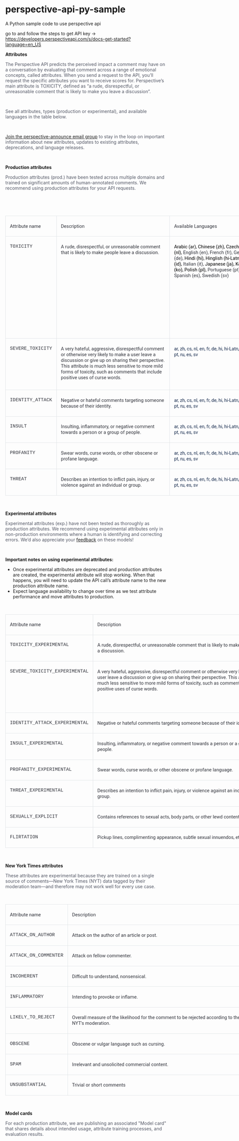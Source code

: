 # perspective-api-py-sample
A Python sample code to use perspective api

go to and follow the steps to get API key -> https://developers.perspectiveapi.com/s/docs-get-started?language=en_US

<div tabindex="1" class="slds-p-right_small grid-content slds-p-vertical_xx-large" data-aura-rendered-by="110:2;a">

<div data-region-name="content" data-item-id="077b7692-1ecf-4a29-9175-d26c25a9688a" data-aura-rendered-by="100:2;a">

<div data-priority="0" data-item-id="0bd048f5-045a-4856-82bd-8c67ecc2896b" class="ui-widget" data-aura-rendered-by="91:2;a">

<div data-aura-rendered-by="82:2;a" class="forceCommunityRichText forceCommunityRichTextInline" data-aura-class="forceCommunityRichText forceCommunityRichTextInline">

<div dir="ltr" data-aura-rendered-by="86:2;a" class="uiOutputRichText" data-aura-class="uiOutputRichText">

**Attributes**

<span style="color: rgb(83, 87, 101);">The Perspective API predicts the perceived impact a comment may have on a conversation by evaluating that comment across a range of emotional concepts, called attributes. When you send a request to the API, you’ll request the specific attributes you want to receive scores for. Perspective’s main attribute is TOXICITY, defined as “a rude, disrespectful, or unreasonable comment that is likely to make you leave a discussion”. </span>

<span style="color: rgb(83, 87, 101);"> </span>

<span style="color: rgb(83, 87, 101);">See all attributes, types (production or experimental), and available languages in the table below.</span>

<span style="color: rgb(83, 87, 101);"> </span>

[Join the perspective-announce email group](https://groups.google.com/forum/#!forum/perspective-announce)<span style="color: rgb(83, 87, 101);"> to stay in the loop on important information about new attributes, updates to existing attributes, deprecations, and language releases.</span>

<span style="color: rgb(83, 87, 101);"> </span>

**Production attributes**

<span style="color: rgb(83, 87, 101);">Production attributes (prod.) have been tested across multiple domains and trained on significant amounts of human-annotated comments. We recommend using production attributes for your API requests.</span>

<span style="color: rgb(83, 87, 101);"> </span>

<span style="color: rgb(83, 87, 101);"> </span>

<table width="846" style="width: 634.5pt; background-image: initial; background-position: initial; background-size: initial; background-repeat: initial; background-attachment: initial; background-origin: initial; background-clip: initial;" border="0" class="ql-table-blob" data-aura-rendered-by="87:2;a">

<tbody>

<tr style="height: 42pt;">

<td style="border: 1pt solid rgb(223, 226, 229); padding: 5pt 10pt; height: 42pt;" valign="bottom">

<span style="font-size: 11pt; font-family: Roboto; color: rgb(50, 52, 60);">Attribute name</span>

</td>

<td style="border-top: 1pt solid rgb(223, 226, 229); border-right: 1pt solid rgb(223, 226, 229); border-bottom: 1pt solid rgb(223, 226, 229); border-image: initial; border-left: none; padding: 5pt 10pt; height: 42pt;" valign="bottom">

<span style="font-size: 11pt; font-family: Roboto; color: rgb(50, 52, 60);">Description</span>

</td>

<td style="border-top: 1pt solid rgb(223, 226, 229); border-right: 1pt solid rgb(223, 226, 229); border-bottom: 1pt solid rgb(223, 226, 229); border-image: initial; border-left: none; padding: 5pt 10pt; height: 42pt;" valign="bottom">

<span style="font-size: 11pt; font-family: Roboto; color: rgb(50, 52, 60);">Available Languages</span>

</td>

</tr>

<tr style="height: 239.25pt;">

<td style="border-right: 1pt solid rgb(223, 226, 229); border-bottom: 1pt solid rgb(223, 226, 229); border-left: 1pt solid rgb(223, 226, 229); border-image: initial; border-top: none; padding: 5pt 10pt; height: 239.25pt;" valign="top">

<span style="font-size: 11pt; font-family: &quot;Courier New&quot;; color: rgb(50, 52, 60);">TOXICITY</span>

</td>

<td style="border-top: none; border-left: none; border-bottom: 1pt solid rgb(223, 226, 229); border-right: 1pt solid rgb(223, 226, 229); padding: 5pt 10pt; height: 239.25pt;" valign="top">

<span style="font-size: 11pt; font-family: Roboto; color: rgb(50, 52, 60);">A rude, disrespectful, or unreasonable comment that is likely to make people leave a discussion.</span>

</td>

<td style="border-top: none; border-left: none; border-bottom: 1pt solid rgb(223, 226, 229); border-right: 1pt solid rgb(223, 226, 229); padding: 5pt 10pt; height: 239.25pt;" valign="top">

<span style="font-size: 11pt; font-family: Roboto; color: black;">Arabic (ar), Chinese (zh), Czech (cs), Dutch (nl), </span><span style="font-size: 11pt; font-family: Roboto; color: rgb(50, 52, 60);">English (en), French (fr), German (de), </span><span style="font-size: 11pt; font-family: Roboto; color: black;">Hindi (hi), Hinglish (hi-Latn), Indonesian (id), </span><span style="font-size: 11pt; font-family: Roboto; color: rgb(50, 52, 60);">Italian (it), </span><span style="font-size: 11pt; font-family: Roboto; color: black;">Japanese (ja), Korean (ko),</span><span style="font-size: 11pt; font-family: Roboto; color: rgb(50, 52, 60);"> </span><span style="font-size: 11pt; font-family: Roboto; color: black;">Polish (pl), </span><span style="font-size: 11pt; font-family: Roboto; color: rgb(50, 52, 60);">Portuguese (pt), Russian (ru), Spanish (es), Swedish (sv)</span><span style="font-family: Roboto;"></span>

</td>

</tr>

<tr style="height: 120.75pt;">

<td style="border-right: 1pt solid rgb(223, 226, 229); border-bottom: 1pt solid rgb(223, 226, 229); border-left: 1pt solid rgb(223, 226, 229); border-image: initial; border-top: none; padding: 5pt 10pt; height: 120.75pt;" valign="top">

<span style="font-size: 11pt; font-family: &quot;Courier New&quot;; color: rgb(50, 52, 60);">SEVERE_TOXICITY</span>

</td>

<td style="border-top: none; border-left: none; border-bottom: 1pt solid rgb(223, 226, 229); border-right: 1pt solid rgb(223, 226, 229); padding: 5pt 10pt; height: 120.75pt;" valign="top">

<span style="font-size: 11pt; font-family: Roboto; color: rgb(50, 52, 60);">A very hateful, aggressive, disrespectful comment or otherwise very likely to make a user leave a discussion or give up on sharing their perspective. This attribute is much less sensitive to more mild forms of toxicity, such as comments that include positive uses of curse words.</span>

</td>

<td style="border-top: none; border-left: none; border-bottom: 1pt solid rgb(223, 226, 229); border-right: 1pt solid rgb(223, 226, 229); padding: 5pt 10pt; height: 120.75pt;" valign="top">

<span style="font-size: 11pt; font-family: Roboto; color: rgb(23, 43, 77); letter-spacing: -0.05pt; background-image: initial; background-position: initial; background-size: initial; background-repeat: initial; background-attachment: initial; background-origin: initial; background-clip: initial;">ar, zh, cs, nl, en, fr, de, hi, hi-Latn, id, it, ja, ko, pl, pt, ru, es, sv</span><span style="font-size: 11pt; font-family: Roboto;"></span>

</td>

</tr>

<tr style="height: 48.75pt;">

<td style="border-right: 1pt solid rgb(223, 226, 229); border-bottom: 1pt solid rgb(223, 226, 229); border-left: 1pt solid rgb(223, 226, 229); border-image: initial; border-top: none; padding: 5pt 10pt; height: 48.75pt;" valign="top">

<span style="font-size: 11pt; font-family: &quot;Courier New&quot;; color: rgb(50, 52, 60);">IDENTITY_ATTACK</span>

</td>

<td style="border-top: none; border-left: none; border-bottom: 1pt solid rgb(223, 226, 229); border-right: 1pt solid rgb(223, 226, 229); padding: 5pt 10pt; height: 48.75pt;" valign="top">

<span style="font-size: 11pt; font-family: Roboto; color: rgb(50, 52, 60);">Negative or hateful comments targeting someone because of their identity.</span>

</td>

<td style="border-top: none; border-left: none; border-bottom: 1pt solid rgb(223, 226, 229); border-right: 1pt solid rgb(223, 226, 229); padding: 5pt 10pt; height: 48.75pt;" valign="top">

<span style="font-size: 11pt; font-family: Roboto; color: rgb(23, 43, 77); letter-spacing: -0.05pt; background-image: initial; background-position: initial; background-size: initial; background-repeat: initial; background-attachment: initial; background-origin: initial; background-clip: initial;">ar, zh, cs, nl, en, fr, de, hi, hi-Latn, id, it, ja, ko, pl, pt, ru, es, sv</span>

</td>

</tr>

<tr style="height: 48.75pt;">

<td style="border-right: 1pt solid rgb(223, 226, 229); border-bottom: 1pt solid rgb(223, 226, 229); border-left: 1pt solid rgb(223, 226, 229); border-image: initial; border-top: none; padding: 5pt 10pt; height: 48.75pt;" valign="top">

<span style="font-size: 11pt; font-family: &quot;Courier New&quot;; color: rgb(50, 52, 60);">INSULT</span>

</td>

<td style="border-top: none; border-left: none; border-bottom: 1pt solid rgb(223, 226, 229); border-right: 1pt solid rgb(223, 226, 229); padding: 5pt 10pt; height: 48.75pt;" valign="top">

<span style="font-size: 11pt; font-family: Roboto; color: rgb(50, 52, 60);">Insulting, inflammatory, or negative comment towards a person or a group of people.</span>

</td>

<td style="border-top: none; border-left: none; border-bottom: 1pt solid rgb(223, 226, 229); border-right: 1pt solid rgb(223, 226, 229); padding: 5pt 10pt; height: 48.75pt;" valign="top">

<span style="font-size: 11pt; font-family: Roboto; color: rgb(23, 43, 77); letter-spacing: -0.05pt; background-image: initial; background-position: initial; background-size: initial; background-repeat: initial; background-attachment: initial; background-origin: initial; background-clip: initial;">ar, zh, cs, nl, en, fr, de, hi, hi-Latn, id, it, ja, ko, pl, pt, ru, es, sv</span>

</td>

</tr>

<tr style="height: 48.75pt;">

<td style="border-right: 1pt solid rgb(223, 226, 229); border-bottom: 1pt solid rgb(223, 226, 229); border-left: 1pt solid rgb(223, 226, 229); border-image: initial; border-top: none; padding: 5pt 10pt; height: 48.75pt;" valign="top">

<span style="font-size: 11pt; font-family: &quot;Courier New&quot;; color: rgb(50, 52, 60);">PROFANITY</span>

</td>

<td style="border-top: none; border-left: none; border-bottom: 1pt solid rgb(223, 226, 229); border-right: 1pt solid rgb(223, 226, 229); padding: 5pt 10pt; height: 48.75pt;" valign="top">

<span style="font-size: 11pt; font-family: Roboto; color: rgb(50, 52, 60);">Swear words, curse words, or other obscene or profane language.</span>

</td>

<td style="border-top: none; border-left: none; border-bottom: 1pt solid rgb(223, 226, 229); border-right: 1pt solid rgb(223, 226, 229); padding: 5pt 10pt; height: 48.75pt;" valign="top">

<span style="font-size: 11pt; font-family: Roboto; color: rgb(23, 43, 77); letter-spacing: -0.05pt; background-image: initial; background-position: initial; background-size: initial; background-repeat: initial; background-attachment: initial; background-origin: initial; background-clip: initial;">ar, zh, cs, nl, en, fr, de, hi, hi-Latn, id, it, ja, ko, pl, pt, ru, es, sv</span>

</td>

</tr>

<tr style="height: 48.75pt;">

<td style="border-right: 1pt solid rgb(223, 226, 229); border-bottom: 1pt solid rgb(223, 226, 229); border-left: 1pt solid rgb(223, 226, 229); border-image: initial; border-top: none; padding: 5pt 10pt; height: 48.75pt;" valign="top">

<span style="font-size: 11pt; font-family: &quot;Courier New&quot;; color: rgb(50, 52, 60);">THREAT</span>

</td>

<td style="border-top: none; border-left: none; border-bottom: 1pt solid rgb(223, 226, 229); border-right: 1pt solid rgb(223, 226, 229); padding: 5pt 10pt; height: 48.75pt;" valign="top">

<span style="font-size: 11pt; font-family: Roboto; color: rgb(50, 52, 60);">Describes an intention to inflict pain, injury, or violence against an individual or group.</span>

</td>

<td style="border-top: none; border-left: none; border-bottom: 1pt solid rgb(223, 226, 229); border-right: 1pt solid rgb(223, 226, 229); padding: 5pt 10pt; height: 48.75pt;" valign="top">

<span style="font-size: 11pt; font-family: Roboto; color: rgb(23, 43, 77); letter-spacing: -0.05pt; background-image: initial; background-position: initial; background-size: initial; background-repeat: initial; background-attachment: initial; background-origin: initial; background-clip: initial;">ar, zh, cs, nl, en, fr, de, hi, hi-Latn, id, it, ja, ko, pl, pt, ru, es, sv</span>

</td>

</tr>

</tbody>

</table>

<span style="color: rgb(83, 87, 101);">  </span>

**Experimental attributes**

<span style="color: rgb(83, 87, 101);">Experimental attributes (exp.) have not been tested as thoroughly as production attributes. We recommend using experimental attributes only in non-production environments where a human is identifying and correcting errors. We’d also appreciate your</span> [feedback](https://google-jigsaw--livepreview.na158.force.com/perspective/s/docs-contribute-feedback) <span style="color: rgb(83, 87, 101);">on these models!</span>

<span style="color: rgb(83, 87, 101);"> </span>

**Important notes on using experimental attributes:**

*   Once experimental attributes are deprecated and production attributes are created, the experimental attribute will stop working. When that happens, you will need to update the API call’s attribute name to the new production attribute name.
*   Expect language availability to change over time as we test attribute performance and move attributes to production.

<span style="color: rgb(83, 87, 101);"> </span>

<table width="846" style="width: 634.5pt; background-image: initial; background-position: initial; background-size: initial; background-repeat: initial; background-attachment: initial; background-origin: initial; background-clip: initial;" border="0" class="ql-table-blob" data-aura-rendered-by="87:2;a">

<tbody>

<tr style="height: 4.5pt;">

<td style="border: 1pt solid rgb(223, 226, 229); padding: 5pt 10pt; height: 4.5pt;" valign="bottom">

<span style="font-size: 11pt; font-family: Roboto; color: rgb(50, 52, 60);">Attribute name</span>

</td>

<td style="border-top: 1pt solid rgb(223, 226, 229); border-right: 1pt solid rgb(223, 226, 229); border-bottom: 1pt solid rgb(223, 226, 229); border-image: initial; border-left: none; padding: 5pt 10pt; height: 4.5pt;" valign="bottom">

<span style="font-size: 11pt; font-family: Roboto; color: rgb(50, 52, 60);">Description</span>

</td>

</tr>

<tr style="height: 46.55pt;">

<td style="border-right: 1pt solid rgb(223, 226, 229); border-bottom: 1pt solid rgb(223, 226, 229); border-left: 1pt solid rgb(223, 226, 229); border-image: initial; border-top: none; padding: 5pt 10pt; height: 46.55pt;" valign="top">

<span style="font-size: 11pt; font-family: &quot;Courier New&quot;; color: rgb(50, 52, 60);">TOXICITY_EXPERIMENTAL</span>

</td>

<td style="border-top: none; border-left: none; border-bottom: 1pt solid rgb(223, 226, 229); border-right: 1pt solid rgb(223, 226, 229); padding: 5pt 10pt; height: 46.55pt;" valign="top">

<span style="font-size: 11pt; font-family: Roboto; color: rgb(50, 52, 60);">A rude, disrespectful, or unreasonable comment that is likely to make people leave a discussion.</span>

</td>

</tr>

<tr style="height: 120.75pt;">

<td style="border-right: 1pt solid rgb(223, 226, 229); border-bottom: 1pt solid rgb(223, 226, 229); border-left: 1pt solid rgb(223, 226, 229); border-image: initial; border-top: none; padding: 5pt 10pt; height: 120.75pt;" valign="top">

<span style="font-size: 11pt; font-family: &quot;Courier New&quot;; color: rgb(50, 52, 60);">SEVERE_TOXICITY_EXPERIMENTAL</span>

</td>

<td style="border-top: none; border-left: none; border-bottom: 1pt solid rgb(223, 226, 229); border-right: 1pt solid rgb(223, 226, 229); padding: 5pt 10pt; height: 120.75pt;" valign="top">

<span style="font-size: 11pt; font-family: Roboto; color: rgb(50, 52, 60);">A very hateful, aggressive, disrespectful comment or otherwise very likely to make a user leave a discussion or give up on sharing their perspective. This attribute is much less sensitive to more mild forms of toxicity, such as comments that include positive uses of curse words.</span>

</td>

</tr>

<tr style="height: 42pt;">

<td style="border-right: 1pt solid rgb(223, 226, 229); border-bottom: 1pt solid rgb(223, 226, 229); border-left: 1pt solid rgb(223, 226, 229); border-image: initial; border-top: none; padding: 5pt 10pt; height: 42pt;" valign="top">

<span style="font-size: 11pt; font-family: &quot;Courier New&quot;; color: rgb(50, 52, 60);">IDENTITY_ATTACK_EXPERIMENTAL</span>

</td>

<td style="border-top: none; border-left: none; border-bottom: 1pt solid rgb(223, 226, 229); border-right: 1pt solid rgb(223, 226, 229); padding: 5pt 10pt; height: 42pt;" valign="top">

<span style="font-size: 11pt; font-family: Roboto; color: rgb(50, 52, 60);">Negative or hateful comments targeting someone because of their identity.</span>

</td>

</tr>

<tr style="height: 42pt;">

<td style="border-right: 1pt solid rgb(223, 226, 229); border-bottom: 1pt solid rgb(223, 226, 229); border-left: 1pt solid rgb(223, 226, 229); border-image: initial; border-top: none; padding: 5pt 10pt; height: 42pt;" valign="top">

<span style="font-size: 11pt; font-family: &quot;Courier New&quot;; color: rgb(50, 52, 60);">INSULT_EXPERIMENTAL</span>

</td>

<td style="border-top: none; border-left: none; border-bottom: 1pt solid rgb(223, 226, 229); border-right: 1pt solid rgb(223, 226, 229); padding: 5pt 10pt; height: 42pt;" valign="top">

<span style="font-size: 11pt; font-family: Roboto; color: rgb(50, 52, 60);">Insulting, inflammatory, or negative comment towards a person or a group of people.</span>

</td>

</tr>

<tr style="height: 42pt;">

<td style="border-right: 1pt solid rgb(223, 226, 229); border-bottom: 1pt solid rgb(223, 226, 229); border-left: 1pt solid rgb(223, 226, 229); border-image: initial; border-top: none; padding: 5pt 10pt; height: 42pt;" valign="top">

<span style="font-size: 11pt; font-family: &quot;Courier New&quot;; color: rgb(50, 52, 60);">PROFANITY_EXPERIMENTAL</span>

</td>

<td style="border-top: none; border-left: none; border-bottom: 1pt solid rgb(223, 226, 229); border-right: 1pt solid rgb(223, 226, 229); padding: 5pt 10pt; height: 42pt;" valign="top">

<span style="font-size: 11pt; font-family: Roboto; color: rgb(50, 52, 60);">Swear words, curse words, or other obscene or profane language.</span>

</td>

</tr>

<tr style="height: 42pt;">

<td style="border-right: 1pt solid rgb(223, 226, 229); border-bottom: 1pt solid rgb(223, 226, 229); border-left: 1pt solid rgb(223, 226, 229); border-image: initial; border-top: none; padding: 5pt 10pt; height: 42pt;" valign="top">

<span style="font-size: 11pt; font-family: &quot;Courier New&quot;; color: rgb(50, 52, 60);">THREAT_EXPERIMENTAL</span>

</td>

<td style="border-top: none; border-left: none; border-bottom: 1pt solid rgb(223, 226, 229); border-right: 1pt solid rgb(223, 226, 229); padding: 5pt 10pt; height: 42pt;" valign="top">

<span style="font-size: 11pt; font-family: Roboto; color: rgb(50, 52, 60);">Describes an intention to inflict pain, injury, or violence against an individual or group.</span>

</td>

</tr>

<tr style="height: 42pt;">

<td style="border-right: 1pt solid rgb(223, 226, 229); border-bottom: 1pt solid rgb(223, 226, 229); border-left: 1pt solid rgb(223, 226, 229); border-image: initial; border-top: none; padding: 5pt 10pt; height: 42pt;" valign="top">

<span style="font-size: 11pt; font-family: &quot;Courier New&quot;; color: rgb(50, 52, 60);">SEXUALLY_EXPLICIT</span>

</td>

<td style="border-top: none; border-left: none; border-bottom: 1pt solid rgb(223, 226, 229); border-right: 1pt solid rgb(223, 226, 229); padding: 5pt 10pt; height: 42pt;" valign="top">

<span style="font-size: 11pt; font-family: Roboto; color: rgb(50, 52, 60);">Contains references to sexual acts, body parts, or other lewd content.</span>

</td>

</tr>

<tr style="height: 42pt;">

<td style="border-right: 1pt solid rgb(223, 226, 229); border-bottom: 1pt solid rgb(223, 226, 229); border-left: 1pt solid rgb(223, 226, 229); border-image: initial; border-top: none; padding: 5pt 10pt; height: 42pt;" valign="top">

<span style="font-size: 11pt; font-family: &quot;Courier New&quot;; color: rgb(50, 52, 60);">FLIRTATION</span>

</td>

<td style="border-top: none; border-left: none; border-bottom: 1pt solid rgb(223, 226, 229); border-right: 1pt solid rgb(223, 226, 229); padding: 5pt 10pt; height: 42pt;" valign="top">

<span style="font-size: 11pt; font-family: Roboto; color: rgb(50, 52, 60);">Pickup lines, complimenting appearance, subtle sexual innuendos, etc.</span>

</td>

</tr>

</tbody>

</table>

<span style="color: rgb(83, 87, 101);"> </span>

**New York Times attributes**

<span style="color: rgb(83, 87, 101);">These attributes are experimental because they are trained on a single source of comments—New York Times (NYT) data tagged by their moderation team—and therefore may not work well for every use case.</span>

<span style="color: rgb(83, 87, 101);"> </span>

<table width="846" style="width: 634.5pt; background-image: initial; background-position: initial; background-size: initial; background-repeat: initial; background-attachment: initial; background-origin: initial; background-clip: initial;" border="0" class="ql-table-blob" data-aura-rendered-by="87:2;a">

<tbody>

<tr style="height: 24pt;">

<td style="border: 1pt solid rgb(223, 226, 229); padding: 5pt 10pt; height: 24pt;" valign="top">

<span style="font-size: 11pt; font-family: Roboto; color: rgb(50, 52, 60);">Attribute name</span>

</td>

<td style="border-top: 1pt solid rgb(223, 226, 229); border-right: 1pt solid rgb(223, 226, 229); border-bottom: 1pt solid rgb(223, 226, 229); border-image: initial; border-left: none; padding: 5pt 10pt; height: 24pt;" valign="top">

<span style="font-size: 11pt; font-family: Roboto; color: rgb(50, 52, 60);">Description</span>

</td>

<td style="border-top: 1pt solid rgb(223, 226, 229); border-right: 1pt solid rgb(223, 226, 229); border-bottom: 1pt solid rgb(223, 226, 229); border-image: initial; border-left: none; padding: 5pt 10pt; height: 24pt;" valign="top">

<span style="font-size: 11pt; font-family: Roboto; color: rgb(50, 52, 60);">Language</span>

</td>

</tr>

<tr style="height: 24pt;">

<td style="border-right: 1pt solid rgb(223, 226, 229); border-bottom: 1pt solid rgb(223, 226, 229); border-left: 1pt solid rgb(223, 226, 229); border-image: initial; border-top: none; padding: 5pt 10pt; height: 24pt;" valign="top">

<span style="font-size: 11pt; font-family: &quot;Courier New&quot;; color: rgb(50, 52, 60);">ATTACK_ON_AUTHOR</span>

</td>

<td style="border-top: none; border-left: none; border-bottom: 1pt solid rgb(223, 226, 229); border-right: 1pt solid rgb(223, 226, 229); padding: 5pt 10pt; height: 24pt;" valign="top">

<span style="font-size: 11pt; font-family: Roboto; color: rgb(50, 52, 60);">Attack on the author of an article or post. </span>

</td>

<td style="border-top: none; border-left: none; border-bottom: 1pt solid rgb(223, 226, 229); border-right: 1pt solid rgb(223, 226, 229); padding: 5pt 10pt; height: 24pt;" valign="top">

<span style="font-size: 11pt; font-family: Roboto; color: rgb(50, 52, 60);">en</span>

</td>

</tr>

<tr style="height: 24pt;">

<td style="border-right: 1pt solid rgb(223, 226, 229); border-bottom: 1pt solid rgb(223, 226, 229); border-left: 1pt solid rgb(223, 226, 229); border-image: initial; border-top: none; padding: 5pt 10pt; height: 24pt;" valign="top">

<span style="font-size: 11pt; font-family: &quot;Courier New&quot;; color: rgb(50, 52, 60);">ATTACK_ON_COMMENTER</span>

</td>

<td style="border-top: none; border-left: none; border-bottom: 1pt solid rgb(223, 226, 229); border-right: 1pt solid rgb(223, 226, 229); padding: 5pt 10pt; height: 24pt;" valign="top">

<span style="font-size: 11pt; font-family: Roboto; color: rgb(50, 52, 60);">Attack on fellow commenter.</span>

</td>

<td style="border-top: none; border-left: none; border-bottom: 1pt solid rgb(223, 226, 229); border-right: 1pt solid rgb(223, 226, 229); padding: 5pt 10pt; height: 24pt;" valign="top">

<span style="font-size: 11pt; font-family: Roboto; color: rgb(50, 52, 60);">en</span>

</td>

</tr>

<tr style="height: 24pt;">

<td style="border-right: 1pt solid rgb(223, 226, 229); border-bottom: 1pt solid rgb(223, 226, 229); border-left: 1pt solid rgb(223, 226, 229); border-image: initial; border-top: none; padding: 5pt 10pt; height: 24pt;" valign="top">

<span style="font-size: 11pt; font-family: &quot;Courier New&quot;; color: rgb(50, 52, 60);">INCOHERENT</span>

</td>

<td style="border-top: none; border-left: none; border-bottom: 1pt solid rgb(223, 226, 229); border-right: 1pt solid rgb(223, 226, 229); padding: 5pt 10pt; height: 24pt;" valign="top">

<span style="font-size: 11pt; font-family: Roboto; color: rgb(50, 52, 60);">Difficult to understand, nonsensical.</span>

</td>

<td style="border-top: none; border-left: none; border-bottom: 1pt solid rgb(223, 226, 229); border-right: 1pt solid rgb(223, 226, 229); padding: 5pt 10pt; height: 24pt;" valign="top">

<span style="font-size: 11pt; font-family: Roboto; color: rgb(50, 52, 60);">en</span>

</td>

</tr>

<tr style="height: 24pt;">

<td style="border-right: 1pt solid rgb(223, 226, 229); border-bottom: 1pt solid rgb(223, 226, 229); border-left: 1pt solid rgb(223, 226, 229); border-image: initial; border-top: none; padding: 5pt 10pt; height: 24pt;" valign="top">

<span style="font-size: 11pt; font-family: &quot;Courier New&quot;; color: rgb(50, 52, 60);">INFLAMMATORY</span>

</td>

<td style="border-top: none; border-left: none; border-bottom: 1pt solid rgb(223, 226, 229); border-right: 1pt solid rgb(223, 226, 229); padding: 5pt 10pt; height: 24pt;" valign="top">

<span style="font-size: 11pt; font-family: Roboto; color: rgb(50, 52, 60);">Intending to provoke or inflame.</span>

</td>

<td style="border-top: none; border-left: none; border-bottom: 1pt solid rgb(223, 226, 229); border-right: 1pt solid rgb(223, 226, 229); padding: 5pt 10pt; height: 24pt;" valign="top">

<span style="font-size: 11pt; font-family: Roboto; color: rgb(50, 52, 60);">en</span>

</td>

</tr>

<tr style="height: 38.25pt;">

<td style="border-right: 1pt solid rgb(223, 226, 229); border-bottom: 1pt solid rgb(223, 226, 229); border-left: 1pt solid rgb(223, 226, 229); border-image: initial; border-top: none; padding: 5pt 10pt; height: 38.25pt;" valign="top">

<span style="font-size: 11pt; font-family: &quot;Courier New&quot;; color: rgb(50, 52, 60);">LIKELY_TO_REJECT</span>

</td>

<td style="border-top: none; border-left: none; border-bottom: 1pt solid rgb(223, 226, 229); border-right: 1pt solid rgb(223, 226, 229); padding: 5pt 10pt; height: 38.25pt;" valign="top">

<span style="font-size: 11pt; font-family: Roboto; color: rgb(50, 52, 60);">Overall measure of the likelihood for the comment to be rejected according to the NYT's moderation.</span>

</td>

<td style="border-top: none; border-left: none; border-bottom: 1pt solid rgb(223, 226, 229); border-right: 1pt solid rgb(223, 226, 229); padding: 5pt 10pt; height: 38.25pt;" valign="top">

<span style="font-size: 11pt; font-family: Roboto; color: rgb(50, 52, 60);">en</span>

</td>

</tr>

<tr style="height: 24pt;">

<td style="border-right: 1pt solid rgb(223, 226, 229); border-bottom: 1pt solid rgb(223, 226, 229); border-left: 1pt solid rgb(223, 226, 229); border-image: initial; border-top: none; padding: 5pt 10pt; height: 24pt;" valign="top">

<span style="font-size: 11pt; font-family: &quot;Courier New&quot;; color: rgb(50, 52, 60);">OBSCENE</span>

</td>

<td style="border-top: none; border-left: none; border-bottom: 1pt solid rgb(223, 226, 229); border-right: 1pt solid rgb(223, 226, 229); padding: 5pt 10pt; height: 24pt;" valign="top">

<span style="font-size: 11pt; font-family: Roboto; color: rgb(50, 52, 60);">Obscene or vulgar language such as cursing.</span>

</td>

<td style="border-top: none; border-left: none; border-bottom: 1pt solid rgb(223, 226, 229); border-right: 1pt solid rgb(223, 226, 229); padding: 5pt 10pt; height: 24pt;" valign="top">

<span style="font-size: 11pt; font-family: Roboto; color: rgb(50, 52, 60);">en</span>

</td>

</tr>

<tr style="height: 24pt;">

<td style="border-right: 1pt solid rgb(223, 226, 229); border-bottom: 1pt solid rgb(223, 226, 229); border-left: 1pt solid rgb(223, 226, 229); border-image: initial; border-top: none; padding: 5pt 10pt; height: 24pt;" valign="top">

<span style="font-size: 11pt; font-family: &quot;Courier New&quot;; color: rgb(50, 52, 60);">SPAM</span>

</td>

<td style="border-top: none; border-left: none; border-bottom: 1pt solid rgb(223, 226, 229); border-right: 1pt solid rgb(223, 226, 229); padding: 5pt 10pt; height: 24pt;" valign="top">

<span style="font-size: 11pt; font-family: Roboto; color: rgb(50, 52, 60);">Irrelevant and unsolicited commercial content.</span>

</td>

<td style="border-top: none; border-left: none; border-bottom: 1pt solid rgb(223, 226, 229); border-right: 1pt solid rgb(223, 226, 229); padding: 5pt 10pt; height: 24pt;" valign="top">

<span style="font-size: 11pt; font-family: Roboto; color: rgb(50, 52, 60);">en</span>

</td>

</tr>

<tr style="height: 24pt;">

<td style="border-right: 1pt solid rgb(223, 226, 229); border-bottom: 1pt solid rgb(223, 226, 229); border-left: 1pt solid rgb(223, 226, 229); border-image: initial; border-top: none; padding: 5pt 10pt; height: 24pt;" valign="top">

<span style="font-size: 11pt; font-family: &quot;Courier New&quot;; color: rgb(50, 52, 60);">UNSUBSTANTIAL</span>

</td>

<td style="border-top: none; border-left: none; border-bottom: 1pt solid rgb(223, 226, 229); border-right: 1pt solid rgb(223, 226, 229); padding: 5pt 10pt; height: 24pt;" valign="top">

<span style="font-size: 11pt; font-family: Roboto; color: rgb(50, 52, 60);">Trivial or short comments</span>

</td>

<td style="border-top: none; border-left: none; border-bottom: 1pt solid rgb(223, 226, 229); border-right: 1pt solid rgb(223, 226, 229); padding: 5pt 10pt; height: 24pt;" valign="top">

<span style="font-size: 11pt; font-family: Roboto; color: rgb(50, 52, 60);">en</span>

</td>

</tr>

</tbody>

</table>

<span style="color: rgb(83, 87, 101);"> </span>

**Model cards**

<span style="color: rgb(83, 87, 101);">For each production attribute, we are publishing an associated "Model card" that shares details about intended usage, attribute training processes, and evaluation results.</span>


</div>

</div>

</div>


</div>

</div>
